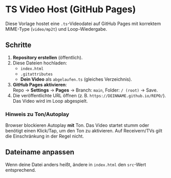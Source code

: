 # TS Video Host (GitHub Pages)

Diese Vorlage hostet eine `.ts`-Videodatei auf GitHub Pages mit korrektem MIME-Type (`video/mp2t`) und Loop-Wiedergabe.

## Schritte

1. **Repository erstellen** (öffentlich).
2. Diese Dateien hochladen:
   - `index.html`
   - `.gitattributes`
   - **Dein Video** als `abgelaufen.ts` (gleiches Verzeichnis).
3. **GitHub Pages aktivieren**:  
   Repo → **Settings** → **Pages** → Branch: `main`, Folder: `/ (root)` → Save.
4. Die veröffentlichte URL öffnen (z. B. `https://DEINNAME.github.io/REPO/`).  
   Das Video wird im Loop abgespielt.

### Hinweis zu Ton/Autoplay
Browser blockieren Autoplay **mit** Ton. Das Video startet stumm oder benötigt einen Klick/Tap, um den Ton zu aktivieren. Auf Receivern/TVs gilt die Einschränkung in der Regel nicht.

## Dateiname anpassen
Wenn deine Datei anders heißt, ändere in `index.html` den `src`-Wert entsprechend.

